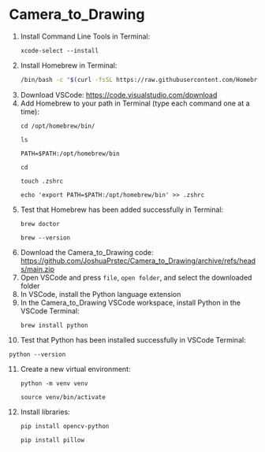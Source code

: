 # Camera_to_Drawing
1. Install Command Line Tools in Terminal:
   ```
   xcode-select --install
   ```
2. Install Homebrew in Terminal:
   ```bash
   /bin/bash -c "$(curl -fsSL https://raw.githubusercontent.com/Homebrew/install/HEAD/install.sh)"
   ```
3. Download VSCode: https://code.visualstudio.com/download
4. Add Homebrew to your path in Terminal (type each command one at a time):
   ```
   cd /opt/homebrew/bin/
   ```
   ```
   ls
   ```
   ```
   PATH=$PATH:/opt/homebrew/bin
   ```
   ```
   cd
   ```
   ```
   touch .zshrc
   ```
   ```
   echo 'export PATH=$PATH:/opt/homebrew/bin' >> .zshrc
   ```
5. Test that Homebrew has been added successfully in Terminal:
   ```
   brew doctor
   ```
   ```
   brew --version
   ```
6. Download the Camera_to_Drawing code: https://github.com/JoshuaPrstec/Camera_to_Drawing/archive/refs/heads/main.zip
7. Open VSCode and press `file`, `open folder`, and select the downloaded folder
8. In VSCode, install the Python language extension
9. In the Camera_to_Drawing VSCode workspace, install Python in the VSCode Terminal:
   ```
   brew install python
   ```
10. Test that Python has been installed successfully in VSCode Terminal:
   ```
   python --version
   ```
11. Create a new virtual environment:
    ```
    python -m venv venv
    ```
    ```
    source venv/bin/activate
    ```
12. Install libraries:
    ```
    pip install opencv-python
    ```
    ```
    pip install pillow
    ```
